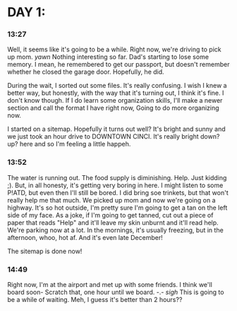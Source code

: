 # DAY 1:
### 13:27
Well, it seems like it's going to be a while. Right now, we're driving to pick up mom. *yawn*
Nothing interesting so far. Dad's starting to lose some memory. I mean, he remembered to get our passport, but doesn't remember whether he closed the garage door. Hopefully, he did.

During the wait, I sorted out some files. It's really confusing. I wish I knew a better way, but honestly, with the way that it's turning out, I think it's fine. I don't know though. If I do learn some organization skills, I'll make a newer section and call the format I have right now, Going to do more organizing now.

I started on a sitemap. Hopefully it turns out well? It's bright and sunny and we just took an hour drive to DOWNTOWN CINCI. It's really bright down? up? here and so I'm feeling a little happeh.

### 13:52

The water is running out. The food supply is diminishing. Help.
Just kidding ;). But, in all honesty, it's getting very boring in here. I might listen to some P!ATD, but even then I'll still be bored. I did bring soe trinkets, but that won't really help me that much. We picked up mom and now we're going on a highway. It's so hot outside, I'm pretty sure I'm going to get a tan on the left side of my face. As a joke, if I'm going to get tanned, cut out a piece of paper that reads "Help" and it'll leave my skin unburnt and it'll read help. We're parking now at a lot. In the mornings, it's usually freezing, but in the afternoon, whoo, hot af. And it's even late December!

The sitemap is done now!

### 14:49

Right now, I'm at the airport and met up with some friends. I think we'll board soon- Scratch that, one hour until we board. -.-
*sigh*
This is going to be a while of waiting.
Meh, I guess it's better than 2 hours??
